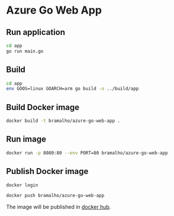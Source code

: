 # Azure Go Web App

## Run application

```bash
cd app
go run main.go
```

## Build

```bash
cd app
env GOOS=linux GOARCH=arm go build -o ../build/app
```

## Build Docker image

```bash
docker build -t bramalho/azure-go-web-app .
```

## Run image

```bash
docker run -p 8080:80 --env PORT=80 bramalho/azure-go-web-app
```

## Publish Docker image

```bash
docker login

docker push bramalho/azure-go-web-app
```

The image will be published in [docker hub](https://hub.docker.com/r/bramalho/azure-go-web-app).
